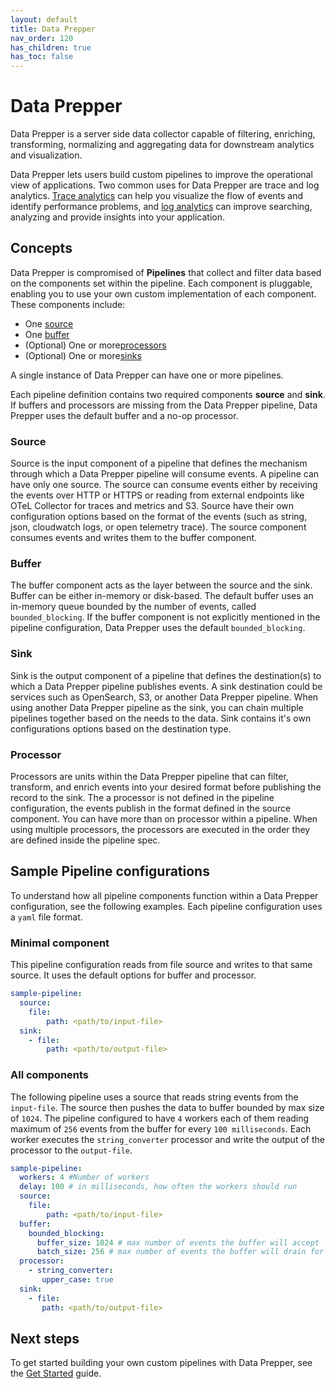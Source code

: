 ```yaml
---
layout: default
title: Data Prepper
nav_order: 120
has_children: true
has_toc: false
---
```


# Data Prepper

Data Prepper is a server side data collector capable of filtering, enriching, transforming, normalizing and aggregating data for downstream analytics and visualization.

Data Prepper lets users build custom pipelines to improve the operational view of applications. Two common uses for Data Prepper are trace and log analytics. [Trace analytics]({{site.url}}{{site.baseurl}}/observability-plugin/trace/index/) can help you visualize the flow of events and identify performance problems, and [log analytics]({{site.url}}{{site.baseurl}}/observability-plugin/log-analytics/) can improve searching, analyzing and provide insights into your application.

## Concepts

Data Prepper is compromised of **Pipelines** that collect and filter data based on the components set within the pipeline. Each component is pluggable, enabling you to use your own custom implementation of each component. These components include: 

- One [source](#source)
- One [buffer](#buffer)
- (Optional) One or more[processors](#processor)
- (Optional) One or more[sinks](#sink)

A single instance of Data Prepper can have one or more pipelines. 

Each pipeline definition contains two required components **source** and **sink**. If buffers and processors are missing from the Data Prepper pipeline, Data Prepper uses the default buffer and a no-op processor. 

### Source 

Source is the input component of a pipeline that defines the mechanism through which a Data Prepper pipeline will consume events. A pipeline can have only one source. The source can consume events either by receiving the events over HTTP or HTTPS or reading from external endpoints like OTeL Collector for traces and metrics and S3. Source have their own configuration options based on the format of the events (such as string, json,  cloudwatch logs, or open telemetry trace). The source component consumes events and writes them to the buffer component. 

### Buffer

The buffer component acts as the layer between the source and the sink. Buffer can be either in-memory or disk-based. The default buffer uses an in-memory queue bounded by the number of events, called `bounded_blocking`. If the buffer component is not explicitly mentioned in the pipeline configuration, Data Prepper uses the default `bounded_blocking`.

### Sink

Sink is the output component of a pipeline that defines the destination(s) to which a Data Prepper pipeline publishes events. A sink destination could be services such as OpenSearch, S3, or another Data Prepper pipeline. When using another Data Prepper pipeline as the sink, you can chain multiple pipelines together based on the needs to the data. Sink contains it's own configurations options based on the destination type.

### Processor

Processors are units within the Data Prepper pipeline that can filter, transform, and enrich events into your desired format before publishing the record to the sink. The a processor is not defined in the pipeline configuration, the events publish in the format defined in the source component. You can have more than on processor within a pipeline. When using multiple processors, the processors are executed in the order they are defined inside the pipeline spec.

## Sample Pipeline configurations

To understand how all pipeline components function within a Data Prepper configuration, see the following examples. Each pipeline configuration uses a `yaml` file format.

### Minimal component

This pipeline configuration reads from file source and writes to that same source. It uses the default options for buffer and processor.

```yml
sample-pipeline:
  source:
    file:
        path: <path/to/input-file>
  sink:
    - file:
        path: <path/to/output-file>
```

### All components

The following pipeline uses a source that reads string events from the `input-file`. The source then pushes the data to buffer bounded by max size of `1024`. The pipeline configured to have `4` workers each of them reading maximum of `256` events from the buffer for every `100 milliseconds`. Each worker executes the `string_converter` processor and write the output of the processor to the `output-file`.

```yml
sample-pipeline:
  workers: 4 #Number of workers
  delay: 100 # in milliseconds, how often the workers should run
  source:
    file:
        path: <path/to/input-file>
  buffer:
    bounded_blocking:
      buffer_size: 1024 # max number of events the buffer will accept
      batch_size: 256 # max number of events the buffer will drain for each read
  processor:
    - string_converter:
       upper_case: true
  sink:
    - file:
       path: <path/to/output-file>
```

## Next steps

To get started building your own custom pipelines with Data Prepper, see the [Get Started]({{site.url}}{{site.baseurl}}/clients/data-prepper/get-started/) guide.
